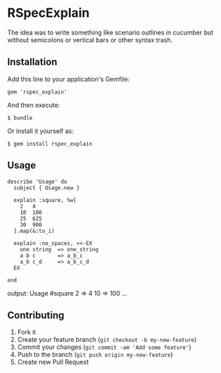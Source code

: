 # RSpecExplain

The idea was to write something like scenario outlines in cucumber but without semicolons or vertical bars or other syntax trash.

## Installation

Add this line to your application's Gemfile:

    gem 'rspec_explain'

And then execute:

    $ bundle

Or install it yourself as:

    $ gem install rspec_explain

## Usage

    describe 'Usage' do
      subject { Usage.new }
             
      explain :square, %w[
        2   4
        10  100
        25  625
        30  900
      ].map(&:to_i)
            
      explain :no_spaces, <<-EX
        one string  => one_string
        a b c       => a_b_c
        a_b c_d     => a_b_c_d
      EX 
            
    end

output:
    Usage
      #square
        2 => 4
        10 => 100
        ...


## Contributing

1. Fork it
2. Create your feature branch (`git checkout -b my-new-feature`)
3. Commit your changes (`git commit -am 'Add some feature'`)
4. Push to the branch (`git push origin my-new-feature`)
5. Create new Pull Request

